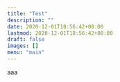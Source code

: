 ```yaml
---
title: "Test"
description: ""
date: 2020-12-01T18:56:42+08:00
lastmod: 2020-12-01T18:56:42+08:00
draft: false
images: []
menu: "main"
---
```

aaa
